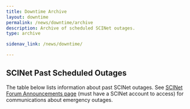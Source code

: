 ```yaml
---
title: Downtime Archive
layout: downtime
permalink: /news/downtime/archive
description: Archive of scheduled SCINet outages.
type: archive

sidenav_link: /news/downtime/

---
```



## SCINet Past Scheduled Outages

The table below lists information about past SCINet outages. See [SCINet Forum Announcements page](https://forum.scinet.usda.gov/c/announcements/6) (must have a SCINet account to access) for communications about emergency outages.


